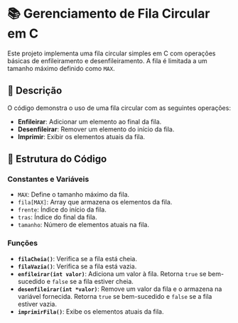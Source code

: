 # 📚 Gerenciamento de Fila Circular em C

Este projeto implementa uma fila circular simples em C com operações básicas de enfileiramento e desenfileiramento. A fila é limitada a um tamanho máximo definido como `MAX`.

## 📄 Descrição

O código demonstra o uso de uma fila circular com as seguintes operações:

- **Enfileirar**: Adicionar um elemento ao final da fila.
- **Desenfileirar**: Remover um elemento do início da fila.
- **Imprimir**: Exibir os elementos atuais da fila.

## 🔧 Estrutura do Código

### Constantes e Variáveis

- `MAX`: Define o tamanho máximo da fila.
- `fila[MAX]`: Array que armazena os elementos da fila.
- `frente`: Índice do início da fila.
- `tras`: Índice do final da fila.
- `tamanho`: Número de elementos atuais na fila.

### Funções

- **`filaCheia()`**: Verifica se a fila está cheia.
- **`filaVazia()`**: Verifica se a fila está vazia.
- **`enfileirar(int valor)`**: Adiciona um valor à fila. Retorna `true` se bem-sucedido e `false` se a fila estiver cheia.
- **`desenfileirar(int *valor)`**: Remove um valor da fila e o armazena na variável fornecida. Retorna `true` se bem-sucedido e `false` se a fila estiver vazia.
- **`imprimirFila()`**: Exibe os elementos atuais da fila.
